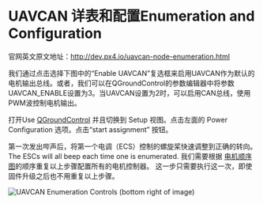 # UAVCAN 详表和配置Enumeration and Configuration

官网英文原文地址：http://dev.px4.io/uavcan-node-enumeration.html

我们通过点击选择下图中的“Enable UAVCAN”复选框来启用UAVCAN作为默认的电机输出总线。或者，我们可以在QGroundControl的参数编辑器中将参数UAVCAN_ENABLE设置为3。当UAVCAN设置为2时，可以启用CAN总线，使用PWM波控制电机输出。

打开Use [QGroundControl](../3_Tutorial/ground_control_station.md) 并且切换到 Setup 视图。点击左面的 Power Configuration 选项。点击“start assignment” 按钮。

第一次发出哔声后，将第一个电调（ECS）控制的螺旋桨快速调整到正确的转向。The ESCs will all beep each time one is enumerated. 我们需要根据 [电机顺序图](../7_Airframe/airframes-motor-map.md)的顺序重复以上步骤配置所有的电机控制器。 这一步只需要执行这一次，即使固件升级之后也不用重复以上步骤。

![UAVCAN Enumeration Controls (bottom right of image)](../pictures/logos/uavcan-qgc-setup.png)

